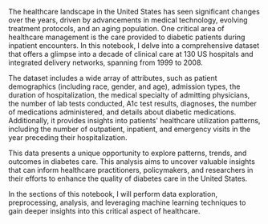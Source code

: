 The healthcare landscape in the United States has seen significant changes over the years, driven by advancements in medical technology, evolving treatment protocols, and an aging population. One critical area of healthcare management is the care provided to diabetic patients during inpatient encounters. In this notebook, I delve into a comprehensive dataset that offers a glimpse into a decade of clinical care at 130 US hospitals and integrated delivery networks, spanning from 1999 to 2008. 

The dataset includes a wide array of attributes, such as patient demographics (including race, gender, and age), admission types, the duration of hospitalization, the medical specialty of admitting physicians, the number of lab tests conducted, A1c test results, diagnoses, the number of medications administered, and details about diabetic medications. Additionally, it provides insights into patients' healthcare utilization patterns, including the number of outpatient, inpatient, and emergency visits in the year preceding their hospitalization.

This data presents a unique opportunity to explore patterns, trends, and outcomes in diabetes care. This analysis aims to uncover valuable insights that can inform healthcare practitioners, policymakers, and researchers in their efforts to enhance the quality of diabetes care in the United States.

In the sections of this notebook, I will perform data exploration, preprocessing, analysis, and leveraging machine learning techniques to gain deeper insights into this critical aspect of healthcare.
